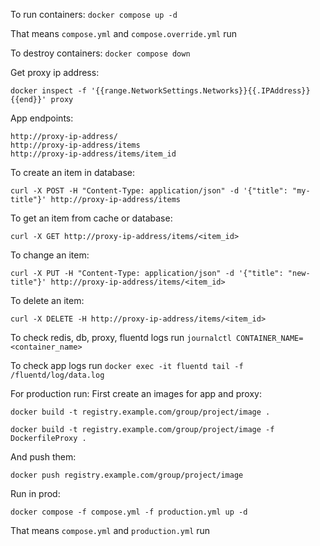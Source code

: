 To run containers: ```docker compose up -d```

That means ```compose.yml``` and ```compose.override.yml``` run

To destroy containers: ```docker compose down```

Get proxy ip address:

```
docker inspect -f '{{range.NetworkSettings.Networks}}{{.IPAddress}}{{end}}' proxy
```

App endpoints:

```
http://proxy-ip-address/
http://proxy-ip-address/items
http://proxy-ip-address/items/item_id
```

To create an item in database:

```curl -X POST -H "Content-Type: application/json" -d '{"title": "my-title"}' http://proxy-ip-address/items```

To get an item from cache or database:

```curl -X GET http://proxy-ip-address/items/<item_id>```

To change an item:

```curl -X PUT -H "Content-Type: application/json" -d '{"title": "new-title"}' http://proxy-ip-address/items/<item_id>```

To delete an item:

```curl -X DELETE -H http://proxy-ip-address/items/<item_id>```

To check redis, db, proxy, fluentd logs run ```journalctl CONTAINER_NAME=<container_name>```

To check app logs run ```docker exec -it fluentd tail -f /fluentd/log/data.log```

For production run:
First create an images for app and proxy:

```docker build -t registry.example.com/group/project/image .```

```docker build -t registry.example.com/group/project/image -f DockerfileProxy .```

And push them:

```docker push registry.example.com/group/project/image```

Run in prod:

```docker compose -f compose.yml -f production.yml up -d```

That means ```compose.yml``` and ```production.yml``` run
